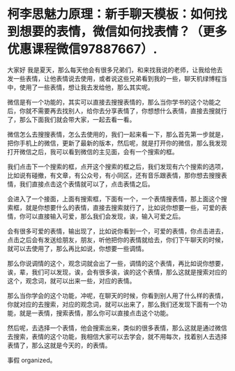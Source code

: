 # 柯李思魅力原理：新手聊天模板：如何找到想要的表情，微信如何找表情？（更多优惠课程微信97887667）.

大家好 我是夏天，那么每天他会有很多兄弟们，和来找我说的老师，让我给他去发一些表情，让他表情说去使用，或者说这些兄弟看到我的一些，聊天机绿博程当中，使用了一些表情，想让我去发给他，那么其实呢。

微信是有一个功能的，其实可以直接去搜搜表情的，那么当你学书的这个功能之后，你就不需要再去找别人，给你去分享表情了，你想想什么表情，直接去搜就行了，那么下面我们就会带大家，一起去看一看。

微信怎么去搜搜表情，怎么去使用的，我们一起来看一下，那么首先第一步就是，把你手机上的微信，更新了最新的版本，然后呢，就是打开你的微信，那么我发现打开微信之后，我可以看到微信的主见面，会有一个搜索的框。

我们点击下一个搜索的框，点开这个搜索的框之后，我们发现有六个搜索的选项，比如说有碰撤，有文章，有公众号，有小同区，还有音乐跟表情，那你想去搜搜表情，我们直接点击这个表情就可以了，点击表情之后。

会进入了一个接面，上面有搜索框，下面有一个，一个表情搜表情，那上面这个搜索框，就是你想要什么的表情，直接去搜索就行了，比如说你想要一些，可爱的表情，你可以直接输入可爱，那么我们会发现，诶，输入可爱之后。

会有很多可爱的表情，输出现了，比如说你看到一个，可爱的表情，你点击进去，点击之后会有发送给朋友，朋友，听他把你的表情就给去，你们下午聊天的时候，就可以去使用了，那么再比如说，你想要一些调情。

那么你说调情的这个，观念词就会出了一些，调情的这个表情，再比如说你想要，诶，辈，我们可以发现，诶，会有很多诶，诶的这个表情，那么这就是搜索对应的这个，观念词，就可以出来一些，对应的表情。

那么当你学会的这个功能，冲呢，在聊天的时候，你看到别人用了什么样的表情，你就对应的去搜索，对应的观念词，就可以出来了，那么我们还发现下面有一个功能，就是一表情，搜索表情，那么你可以直接点击这个功能。

然后呢，去选择一个表情，他会搜索出来，类似的很多表情，那么这就是通过微信去搜索，表情的这个功能，我相信大家可以去学会，就不用每次，找着别人去选择表情了，那么这就是今天的，的表情。

事假 organized。